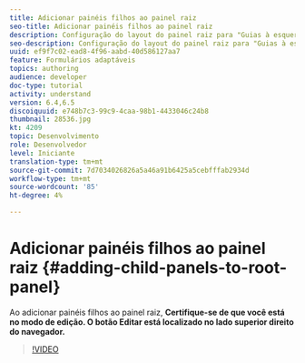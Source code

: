 ```yaml
---
title: Adicionar painéis filhos ao painel raiz
seo-title: Adicionar painéis filhos ao painel raiz
description: Configuração do layout do painel raiz para "Guias à esquerda" e adição de painéis filhos ao painel raiz.
seo-description: Configuração do layout do painel raiz para "Guias à esquerda" e adição de painéis filhos ao painel raiz.
uuid: ef9f7c02-ead8-4f96-aabd-40d586127aa7
feature: Formulários adaptáveis
topics: authoring
audience: developer
doc-type: tutorial
activity: understand
version: 6.4,6.5
discoiquuid: e748b7c3-99c9-4caa-98b1-4433046c24b8
thumbnail: 28536.jpg
kt: 4209
topic: Desenvolvimento
role: Desenvolvedor
level: Iniciante
translation-type: tm+mt
source-git-commit: 7d7034026826a5a46a91b6425a5cebfffab2934d
workflow-type: tm+mt
source-wordcount: '85'
ht-degree: 4%

---
```



# Adicionar painéis filhos ao painel raiz {#adding-child-panels-to-root-panel}

Ao adicionar painéis filhos ao painel raiz, **Certifique-se de que você está no modo de edição. O botão Editar está localizado no lado superior direito do navegador.**


>[!VIDEO](https://video.tv.adobe.com/v/28536?quality=9&learn=on)

